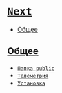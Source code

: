 # [`Next`](../index.md)

- [Общее](#общее)

## [Общее](#next)

- [`Папка public`](<./Общее/Папка public.md>)
- [`Телеметрия`](./Общее/Телеметрия.md)
- [`Установка`](./Общее/Установка.md)
